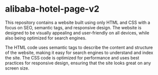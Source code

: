# alibaba-hotel-page-v2

This repository contains a website built using only HTML and CSS with a focus on SEO, semantic tags, and responsive design. The website is designed to be visually appealing and user-friendly on all devices, while also being optimized for search engines.

The HTML code uses semantic tags to describe the content and structure of the website, making it easy for search engines to understand and index the site. The CSS code is optimized for performance and uses best practices for responsive design, ensuring that the site looks great on any screen size.

